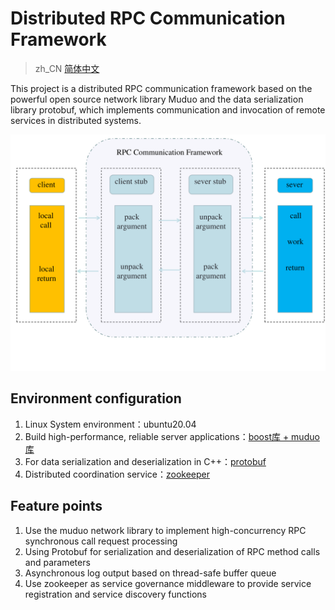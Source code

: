 # Distributed RPC Communication Framework

>zh_CN [简体中文](./readme/README.zh_CN.md) 

This project is a distributed RPC communication framework based on the powerful open source network library Muduo and the data serialization library protobuf, which implements communication and invocation of remote services in distributed systems.

![Distributed RPC Communication Framework](./assets/rpc_01.png)


## Environment configuration
1. Linux System environment：ubuntu20.04
2. Build high-performance, reliable server applications：[boost库 + muduo库](https://blog.csdn.net/m0_46392035/article/details/124502811)
3. For data serialization and deserialization in C++：[protobuf](https://github.com/protocolbuffers/protobuf)
4. Distributed coordination service：[zookeeper](https://blog.csdn.net/weixin_43559950/article/details/118890904)

## Feature points
1. Use the muduo network library to implement high-concurrency RPC synchronous call request processing
2. Using Protobuf for serialization and deserialization of RPC method calls and parameters
3. Asynchronous log output based on thread-safe buffer queue
4. Use zookeeper as service governance middleware to provide service registration and service discovery functions
